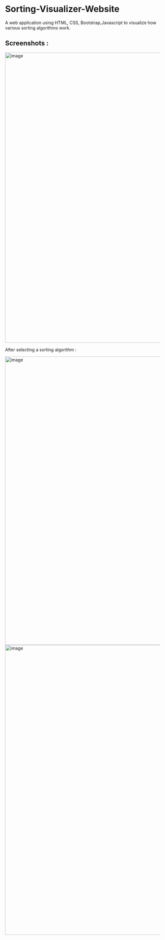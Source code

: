 # Sorting-Visualizer-Website
A web application using HTML, CSS, Bootstrap,Javascript to visualize how various sorting algorithms work.


## Screenshots :

<img width="946" alt="image" src="https://user-images.githubusercontent.com/39195528/202863563-b40e4fe7-92e1-498d-b769-1ab63070786b.png">


After selecting a sorting algorithm :

<img width="940" alt="image" src="https://user-images.githubusercontent.com/39195528/202863645-9cb335e2-2ac4-4572-8f1a-d4891739f87b.png">
<img width="945" alt="image" src="https://user-images.githubusercontent.com/39195528/202863627-a21ced45-7b88-410d-81aa-0168b0854bf2.png">

